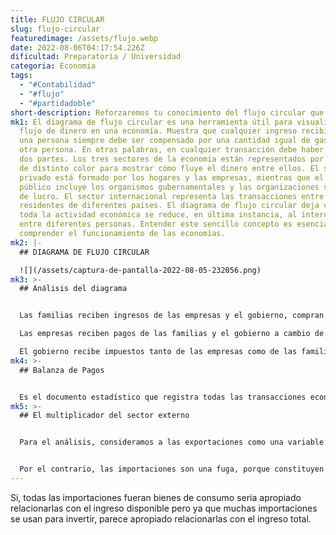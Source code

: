 ```yaml
---
title: FLUJO CIRCULAR
slug: flujo-circular
featuredimage: /assets/flujo.webp
date: 2022-08-06T04:17:54.226Z
dificultad: Preparatoria / Universidad
categoria: Economia
tags:
  - "#Contabilidad"
  - "#flujo"
  - "#partidadoble"
short-description: Reforzaremos tu conocimiento del flujo circular que tiene la economía
mk1: El diagrama de flujo circular es una herramienta útil para visualizar el
  flujo de dinero en una economía. Muestra que cualquier ingreso recibido por
  una persona siempre debe ser compensado por una cantidad igual de gasto de
  otra persona. En otras palabras, en cualquier transacción debe haber siempre
  dos partes. Los tres sectores de la economía están representados por flechas
  de distinto color para mostrar cómo fluye el dinero entre ellos. El sector
  privado está formado por los hogares y las empresas, mientras que el sector
  público incluye los organismos gubernamentales y las organizaciones sin ánimo
  de lucro. El sector internacional representa las transacciones entre
  residentes de diferentes países. El diagrama de flujo circular deja claro que
  toda la actividad económica se reduce, en última instancia, al intercambio
  entre diferentes personas. Entender este sencillo concepto es esencial para
  comprender el funcionamiento de las economías.
mk2: |-
  ## DIAGRAMA DE FLUJO CIRCULAR

  ![](/assets/captura-de-pantalla-2022-08-05-232056.png)
mk3: >-
  ## Análisis del diagrama


  Las familias reciben ingresos de las empresas y el gobierno, compran bienes y servicios de las empresas y pagan impuestos al gobierno. Compran también bienes y servicios de fabricación extranjera(importaciones).

  Las empresas reciben pagos de las familias y el gobierno a cambio de bienes y servicios; paga salario, dividendos, intereses y alquileres a las familias, e impuestos al gobierno.

  El gobierno recibe impuestos tanto de las empresas como de las familias , paga tanto a empresas como a familias por bienes y servicios incluidos los salarios a los empleados gubernamentales.
mk4: >-
  ## Balanza de Pagos


  Es el documento estadístico que registra todas las transacciones económicas efectuadas por el gobierno, las empresas e individuos(residentes), con el resto del mundo (no residentes).
mk5: >-
  ## El multiplicador del sector externo


  Para el análisis, consideramos a las exportaciones como una variable exógena determinada por las condiciones existentes en otros países.


  Por el contrario, las importaciones son una fuga, porque constituyen una parte del ingreso que no se vuelve a gastar automáticamente en productos nacionales. Al igual que las otras fugas, el ahorro y los impuestos, las importaciones no son exógenas.
---
```

Si, todas las importaciones fueran bienes de consumo seria apropiado relacionarlas con el ingreso disponible pero ya que muchas importaciones se usan para invertir, parece apropiado relacionarlas con el ingreso total.